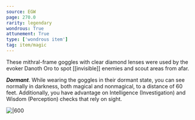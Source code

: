 ```yaml
---
source: EGW
page: 270.0
rarity: legendary
wondrous: True
attunement: True
type: ['wondrous item']
tag: item/magic
---
```


These mithral-frame goggles with clear diamond lenses were used by the evoker Danoth Oro to spot [[invisible]] enemies and scout areas from afar.

**_Dormant_**. While wearing the goggles in their dormant state, you can see normally in darkness, both magical and nonmagical, to a distance of 60 feet. Additionally, you have advantage on Intelligence (Investigation) and Wisdom (Perception) checks that rely on sight.


![|600]()